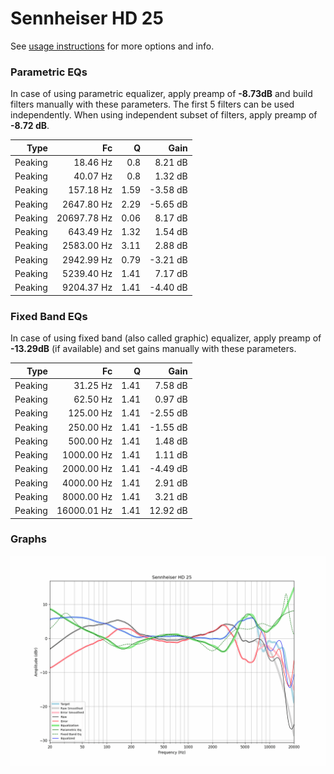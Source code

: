 # Sennheiser HD 25
See [usage instructions](https://github.com/jaakkopasanen/AutoEq#usage) for more options and info.

### Parametric EQs
In case of using parametric equalizer, apply preamp of **-8.73dB** and build filters manually
with these parameters. The first 5 filters can be used independently.
When using independent subset of filters, apply preamp of **-8.72 dB**.

| Type    | Fc          |    Q | Gain     |
|--------:|------------:|-----:|---------:|
| Peaking | 18.46 Hz    | 0.8  | 8.21 dB  |
| Peaking | 40.07 Hz    | 0.8  | 1.32 dB  |
| Peaking | 157.18 Hz   | 1.59 | -3.58 dB |
| Peaking | 2647.80 Hz  | 2.29 | -5.65 dB |
| Peaking | 20697.78 Hz | 0.06 | 8.17 dB  |
| Peaking | 643.49 Hz   | 1.32 | 1.54 dB  |
| Peaking | 2583.00 Hz  | 3.11 | 2.88 dB  |
| Peaking | 2942.99 Hz  | 0.79 | -3.21 dB |
| Peaking | 5239.40 Hz  | 1.41 | 7.17 dB  |
| Peaking | 9204.37 Hz  | 1.41 | -4.40 dB |

### Fixed Band EQs
In case of using fixed band (also called graphic) equalizer, apply preamp of **-13.29dB**
(if available) and set gains manually with these parameters.

| Type    | Fc          |    Q | Gain     |
|--------:|------------:|-----:|---------:|
| Peaking | 31.25 Hz    | 1.41 | 7.58 dB  |
| Peaking | 62.50 Hz    | 1.41 | 0.97 dB  |
| Peaking | 125.00 Hz   | 1.41 | -2.55 dB |
| Peaking | 250.00 Hz   | 1.41 | -1.55 dB |
| Peaking | 500.00 Hz   | 1.41 | 1.48 dB  |
| Peaking | 1000.00 Hz  | 1.41 | 1.11 dB  |
| Peaking | 2000.00 Hz  | 1.41 | -4.49 dB |
| Peaking | 4000.00 Hz  | 1.41 | 2.91 dB  |
| Peaking | 8000.00 Hz  | 1.41 | 3.21 dB  |
| Peaking | 16000.01 Hz | 1.41 | 12.92 dB |

### Graphs
![](./Sennheiser%20HD%2025.png)